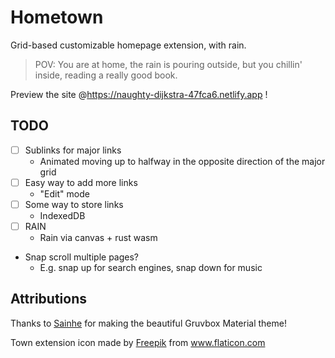 # Hometown

Grid-based customizable homepage extension, with rain.

> POV: You are at home, the rain is pouring outside, but you chillin' inside, reading a really good book.

Preview the site @https://naughty-dijkstra-47fca6.netlify.app !

## TODO

- [ ] Sublinks for major links
  - Animated moving up to halfway in the opposite direction of the major grid
- [ ] Easy way to add more links
  - "Edit" mode
- [ ] Some way to store links
  - IndexedDB
- [ ] RAIN
  - Rain via canvas + rust wasm
- Snap scroll multiple pages?
  - E.g. snap up for search engines, snap down for music

## Attributions

Thanks to [Sainhe](https://github.com/sainnhe/gruvbox-material) for making the beautiful Gruvbox Material theme!

<div>Town extension icon made by <a href="https://www.freepik.com" title="Freepik">Freepik</a> from <a href="https://www.flaticon.com/" title="Flaticon">www.flaticon.com</a></div>
